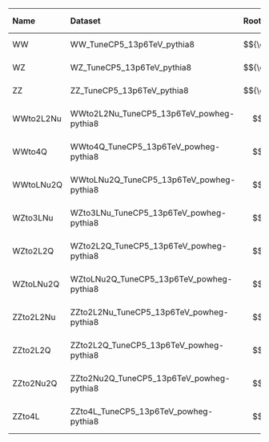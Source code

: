 | Name      | Dataset                                  | Root Status                          | NanoV15 Status                       | Chained Request                                                                                                                                                                                                         | RunIII2024Summer24 Root Request     |
|:----------|:-----------------------------------------|:-------------------------------------|:-------------------------------------|:------------------------------------------------------------------------------------------------------------------------------------------------------------------------------------------------------------------------|:------------------------------------|
| WW        | WW_TuneCP5_13p6TeV_pythia8               | $${\color{blue}\textbf{SUBMITTED}}$$ | $${\color{blue}\textbf{SUBMITTED}}$$ | [here](https://cms-pdmv-prod.web.cern.ch/mcm/requests?page=0&member_of_chain=GEN-chain_RunIII2024Summer24GS_flowRunIII2024Summer24DRPremix_flowRunIII2024Summer24MiniAODv6_flowRunIII2024Summer24NanoAODv15-00084)      | GEN-RunIII2024Summer24GS-00054      |
| WZ        | WZ_TuneCP5_13p6TeV_pythia8               | $${\color{blue}\textbf{SUBMITTED}}$$ | $${\color{blue}\textbf{SUBMITTED}}$$ | [here](https://cms-pdmv-prod.web.cern.ch/mcm/requests?page=0&member_of_chain=GEN-chain_RunIII2024Summer24GS_flowRunIII2024Summer24DRPremix_flowRunIII2024Summer24MiniAODv6_flowRunIII2024Summer24NanoAODv15-00082)      | GEN-RunIII2024Summer24GS-00055      |
| ZZ        | ZZ_TuneCP5_13p6TeV_pythia8               | $${\color{blue}\textbf{SUBMITTED}}$$ | $${\color{blue}\textbf{SUBMITTED}}$$ | [here](https://cms-pdmv-prod.web.cern.ch/mcm/requests?page=0&member_of_chain=GEN-chain_RunIII2024Summer24GS_flowRunIII2024Summer24DRPremix_flowRunIII2024Summer24MiniAODv6_flowRunIII2024Summer24NanoAODv15-00083)      | GEN-RunIII2024Summer24GS-00056      |
| WWto2L2Nu | WWto2L2Nu_TuneCP5_13p6TeV_powheg-pythia8 | $${\color{green}\textbf{DONE}}$$     | $${\color{blue}\textbf{SUBMITTED}}$$ | [here](https://cms-pdmv-prod.web.cern.ch/mcm/requests?page=0&member_of_chain=GEN-chain_RunIII2024Summer24wmLHEGS_flowRunIII2024Summer24DRPremix_flowRunIII2024Summer24MiniAODv6_flowRunIII2024Summer24NanoAODv15-00260) | GEN-RunIII2024Summer24wmLHEGS-00309 |
| WWto4Q    | WWto4Q_TuneCP5_13p6TeV_powheg-pythia8    | $${\color{green}\textbf{DONE}}$$     | $${\color{green}\textbf{DONE}}$$     | [here](https://cms-pdmv-prod.web.cern.ch/mcm/requests?page=0&member_of_chain=GEN-chain_RunIII2024Summer24wmLHEGS_flowRunIII2024Summer24DRPremix_flowRunIII2024Summer24MiniAODv6_flowRunIII2024Summer24NanoAODv15-00259) | GEN-RunIII2024Summer24wmLHEGS-00308 |
| WWtoLNu2Q | WWtoLNu2Q_TuneCP5_13p6TeV_powheg-pythia8 | $${\color{green}\textbf{DONE}}$$     | $${\color{green}\textbf{DONE}}$$     | [here](https://cms-pdmv-prod.web.cern.ch/mcm/requests?page=0&member_of_chain=GEN-chain_RunIII2024Summer24wmLHEGS_flowRunIII2024Summer24DRPremix_flowRunIII2024Summer24MiniAODv6_flowRunIII2024Summer24NanoAODv15-00261) | GEN-RunIII2024Summer24wmLHEGS-00310 |
| WZto3LNu  | WZto3LNu_TuneCP5_13p6TeV_powheg-pythia8  | $${\color{green}\textbf{DONE}}$$     | $${\color{blue}\textbf{SUBMITTED}}$$ | [here](https://cms-pdmv-prod.web.cern.ch/mcm/requests?page=0&member_of_chain=GEN-chain_RunIII2024Summer24wmLHEGS_flowRunIII2024Summer24DRPremix_flowRunIII2024Summer24MiniAODv6_flowRunIII2024Summer24NanoAODv15-00264) | GEN-RunIII2024Summer24wmLHEGS-00313 |
| WZto2L2Q  | WZto2L2Q_TuneCP5_13p6TeV_powheg-pythia8  | $${\color{green}\textbf{DONE}}$$     | $${\color{green}\textbf{DONE}}$$     | [here](https://cms-pdmv-prod.web.cern.ch/mcm/requests?page=0&member_of_chain=GEN-chain_RunIII2024Summer24wmLHEGS_flowRunIII2024Summer24DRPremix_flowRunIII2024Summer24MiniAODv6_flowRunIII2024Summer24NanoAODv15-00262) | GEN-RunIII2024Summer24wmLHEGS-00311 |
| WZtoLNu2Q | WZtoLNu2Q_TuneCP5_13p6TeV_powheg-pythia8 | $${\color{green}\textbf{DONE}}$$     | $${\color{green}\textbf{DONE}}$$     | [here](https://cms-pdmv-prod.web.cern.ch/mcm/requests?page=0&member_of_chain=GEN-chain_RunIII2024Summer24wmLHEGS_flowRunIII2024Summer24DRPremix_flowRunIII2024Summer24MiniAODv6_flowRunIII2024Summer24NanoAODv15-00263) | GEN-RunIII2024Summer24wmLHEGS-00312 |
| ZZto2L2Nu | ZZto2L2Nu_TuneCP5_13p6TeV_powheg-pythia8 | $${\color{green}\textbf{DONE}}$$     | $${\color{green}\textbf{DONE}}$$     | [here](https://cms-pdmv-prod.web.cern.ch/mcm/requests?page=0&member_of_chain=GEN-chain_RunIII2024Summer24wmLHEGS_flowRunIII2024Summer24DRPremix_flowRunIII2024Summer24MiniAODv6_flowRunIII2024Summer24NanoAODv15-00265) | GEN-RunIII2024Summer24wmLHEGS-00314 |
| ZZto2L2Q  | ZZto2L2Q_TuneCP5_13p6TeV_powheg-pythia8  | $${\color{green}\textbf{DONE}}$$     | $${\color{blue}\textbf{SUBMITTED}}$$ | [here](https://cms-pdmv-prod.web.cern.ch/mcm/requests?page=0&member_of_chain=GEN-chain_RunIII2024Summer24wmLHEGS_flowRunIII2024Summer24DRPremix_flowRunIII2024Summer24MiniAODv6_flowRunIII2024Summer24NanoAODv15-00268) | GEN-RunIII2024Summer24wmLHEGS-00317 |
| ZZto2Nu2Q | ZZto2Nu2Q_TuneCP5_13p6TeV_powheg-pythia8 | $${\color{green}\textbf{DONE}}$$     | $${\color{green}\textbf{DONE}}$$     | [here](https://cms-pdmv-prod.web.cern.ch/mcm/requests?page=0&member_of_chain=GEN-chain_RunIII2024Summer24wmLHEGS_flowRunIII2024Summer24DRPremix_flowRunIII2024Summer24MiniAODv6_flowRunIII2024Summer24NanoAODv15-00267) | GEN-RunIII2024Summer24wmLHEGS-00316 |
| ZZto4L    | ZZto4L_TuneCP5_13p6TeV_powheg-pythia8    | $${\color{green}\textbf{DONE}}$$     | $${\color{green}\textbf{DONE}}$$     | [here](https://cms-pdmv-prod.web.cern.ch/mcm/requests?page=0&member_of_chain=GEN-chain_RunIII2024Summer24wmLHEGS_flowRunIII2024Summer24DRPremix_flowRunIII2024Summer24MiniAODv6_flowRunIII2024Summer24NanoAODv15-00266) | GEN-RunIII2024Summer24wmLHEGS-00315 |